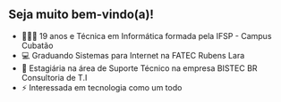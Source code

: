 ## Seja muito bem-vindo(a)!
<!--
<div align="center">
  <a href="https://github.com/rafaballerini">
  <img height="180em" src="https://github-readme-stats.vercel.app/api?username=brunacps&show_icons=true&theme=github_dark&include_all_commits=true&count_private=true"/>
  <img height="180em" src="https://github-readme-stats.vercel.app/api/top-langs/?username=brunacps&layout=compact&langs_count=7&theme=github_dark"/>
</div>
-->

- 💁🏼‍♀️ 19 anos e Técnica em Informática formada pela IFSP - Campus Cubatão
- 💻 Graduando Sistemas para Internet na FATEC Rubens Lara
- 👯 Estagiária na área de Suporte Técnico na empresa BISTEC BR Consultoria de T.I
- ⚡ Interessada em tecnologia como um todo
<!--
<div>
<img src="https://img.shields.io/badge/Instagram-E4405F?style=for-the-badge&logo=instagram&logoColor=white" href="https://www.instagram.com/abruninha.souza/">
<img src="https://img.shields.io/badge/LinkedIn-0077B5?style=for-the-badge&logo=linkedin&logoColor=white" href="www.linkedin.com/in/bruna-costa-6bba721b8">
<img src="https://img.shields.io/badge/Gmail-D14836?style=for-the-badge&logo=gmail&logoColor=white" href="bruna.cps003@gmail.com">
<div>
--> 
<!--
### Habilidades
<div><img src="https://img.shields.io/badge/CSS3-1572B6?style=for-the-badge&logo=css3&logoColor=white"><img src="https://img.shields.io/badge/HTML5-E34F26?style=for-the-badge&logo="><img src="https://img.shields.io/badge/Figma-F24E1E?style=for-the-badge&logo=figma&logoColor=white">
</div>
-->  
<!--  
<div align="center">
<img src="https://github-readme-stats.vercel.app/api/top-langs/?username=brunacps&layout=compact)" href="https://github.com/brunacps/github-readme-stats">
</div>
-->


